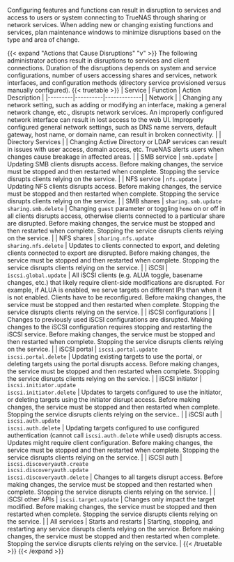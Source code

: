 &NewLine;

Configuring features and functions can result in disruption to services and access to users or system connecting to TrueNAS through sharing or network services.
When adding new or changing existing functions and services, plan maintenance windows to minimize disruptions based on the type and area of change.

{{< expand "Actions that Cause Disruptions" "v" >}}
The following administrator actions  result in disruptions to services and client connections.
Duration of the disruptions depends on system and service configurations, number of users accessing shares and services, network interfaces, and configuration methods (directory service provisioned versus manually configured).
{{< truetable >}}
| Service | Function | Action Description |
|---------|----------|-------------|
| Network |  | Changing any network setting, such as adding or modifying an interface, making a general network change, etc., disrupts network services. An improperly configured network interface can result in lost access to the web UI. Improperly configured general network settings, such as DNS name servers, default gateway, host name, or domain name, can result in broken connectivity. |
| Directory Services |  | Changing Active Directory or LDAP services can result in issues with user access, domain access, etc. TrueNAS alerts users when changes cause breakage in affected areas. |
| SMB service | `smb.update` | Updating SMB clients disrupts access. Before making changes, the service must be stopped and then restarted when complete. Stopping the service disrupts clients relying on the service. |
| NFS service | `nfs.update` | Updating NFS clients disrupts access. Before making changes, the service must be stopped and then restarted when complete. Stopping the service disrupts clients relying on the service. |
| SMB shares | `sharing.smb.update`<br>`sharing.smb.delete` | Changing `guest` parameter or toggling `home` on or off in all clients disrupts access, otherwise clients connected to a particular share are disrupted. Before making changes, the service must be stopped and then restarted when complete. Stopping the service disrupts clients relying on the service. |
| NFS shares | `sharing.nfs.update`<br>`sharing.nfs.delete` | Updates to clients connected to export, and deleting clients connected to export are disrupted. Before making changes, the service must be stopped and then restarted when complete. Stopping the service disrupts clients relying on the service. |
| iSCSI | `iscsi.global.update` | All iSCSI clients (e.g. ALUA toggle, basename changes, etc.) that likely require client-side modifications are disrupted. For example, if ALUA is enabled, we serve targets on different IPs than when it is not enabled. Clients have to be reconfigured. Before making changes, the service must be stopped and then restarted when complete. Stopping the service disrupts clients relying on the service. |
| iSCSI configurations |  | Changes to previously used iSCSI configurations are disrupted. Making changes to the iSCSI configuration requires stopping and restarting the iSCSI service. Before making changes, the service must be stopped and then restarted when complete. Stopping the service disrupts clients relying on the service. |
| iSCSI portal | `iscsi.portal.update`<br>`iscsi.portal.delete` | Updating existing targets to use the portal, or deleting targets using the portal disrupts access. Before making changes, the service must be stopped and then restarted when complete. Stopping the service disrupts clients relying on the service. |
| iSCSI initiator | `iscsi.initiator.update`<br>`iscsi.initiator.delete` | Updates to targets configured to use the initiator, or deleting targets using the initiator disrupt access. Before making changes, the service must be stopped and then restarted when complete. Stopping the service disrupts clients relying on the service.. |
| iSCSI auth | `iscsi.auth.update`<br>`iscsi.auth.delete` | Updating targets configured to use configured authentication (cannot call `iscsi.auth.delete` while used) disrupts access. Updates might require client configuration. Before making changes, the service must be stopped and then restarted when complete. Stopping the service disrupts clients relying on the service. |
| iSCSI auth | `iscsi.discoveryauth.create`<br>`iscsi.discoveryauth.update`<br>`iscsi.discoveryauth.delete` | Changes to all targets disrupt access. Before making changes, the service must be stopped and then restarted when complete. Stopping the service disrupts clients relying on the service. |
| iSCSI other APIs | `iscsi.target.update` | Changes only impact the target modified. Before making changes, the service must be stopped and then restarted when complete. Stopping the service disrupts clients relying on the service. |
| All services | Starts and restarts | Starting, stopping, and restarting any service disrupts clients relying on the service. Before making changes, the service must be stopped and then restarted when complete. Stopping the service disrupts clients relying on the service. |
{{< /truetable >}}
{{< /expand >}}